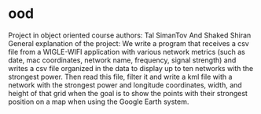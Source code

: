 # ood
Project in object oriented course
authors: Tal SimanTov And Shaked Shiran
General explanation of the project:
We write a program that receives a csv file from a WIGLE-WIFI application with various network metrics (such as date, mac coordinates, network name, frequency, signal strength) and writes a csv file organized in the data to display up to ten networks with the strongest power. Then read this file, filter it and write a kml file with a network with the strongest power and longitude coordinates, width, and height of that grid when the goal is to show the points with their strongest position on a map when using the Google Earth system.
